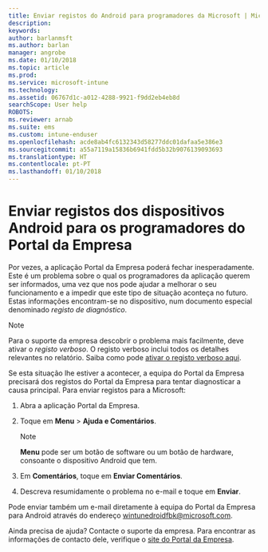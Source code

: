 ```yaml
---
title: Enviar registos do Android para programadores da Microsoft | Microsoft Docs
description: 
keywords: 
author: barlanmsft
ms.author: barlan
manager: angrobe
ms.date: 01/10/2018
ms.topic: article
ms.prod: 
ms.service: microsoft-intune
ms.technology: 
ms.assetid: 06767d1c-a012-4288-9921-f9dd2eb4eb8d
searchScope: User help
ROBOTS: 
ms.reviewer: arnab
ms.suite: ems
ms.custom: intune-enduser
ms.openlocfilehash: acde8ab4fc6132343d58277ddc01dafaa5e386e3
ms.sourcegitcommit: a55a7119a15836b6941fdd5b32b9076139093693
ms.translationtype: HT
ms.contentlocale: pt-PT
ms.lasthandoff: 01/10/2018
---
```

# <a name="send-logs-to-the-company-portal-developers-for-android-devices"></a>Enviar registos dos dispositivos Android para os programadores do Portal da Empresa

Por vezes, a aplicação Portal da Empresa poderá fechar inesperadamente. Este é um problema sobre o qual os programadores da aplicação querem ser informados, uma vez que nos pode ajudar a melhorar o seu funcionamento e a impedir que este tipo de situação aconteça no futuro. Estas informações encontram-se no dispositivo, num documento especial denominado _registo de diagnóstico_.

> [!Note]
> Para o suporte da empresa descobrir o problema mais facilmente, deve ativar o _registo verboso_. O registo verboso inclui todos os detalhes relevantes no relatório. Saiba como pode [ativar o registo verboso aqui](use-verbose-logging-to-help-your-it-administrator-fix-device-issues-android.md).

Se esta situação lhe estiver a acontecer, a equipa do Portal da Empresa precisará dos registos do Portal da Empresa para tentar diagnosticar a causa principal. Para enviar registos para a Microsoft:

1.  Abra a aplicação Portal da Empresa.

2.  Toque em **Menu** >  **Ajuda e Comentários**.

    > [!NOTE]
    > **Menu** pode ser um botão de software ou um botão de hardware, consoante o dispositivo Android que tem.

3.  Em **Comentários**, toque em **Enviar Comentários**.

4.  Descreva resumidamente o problema no e-mail e toque em **Enviar**.

Pode enviar também um e-mail diretamente à equipa do Portal da Empresa para Android através do endereço <a href="mailto:wintunedroidfbk@microsoft.com?subject=Send logs to Microsoft&body=Describe the issue you are having.">wintunedroidfbk@microsoft.com</a>. 

Ainda precisa de ajuda? Contacte o suporte da empresa. Para encontrar as informações de contacto dele, verifique o [site do Portal da Empresa](https://portal.manage.microsoft.com#HelpDeskDialog).
